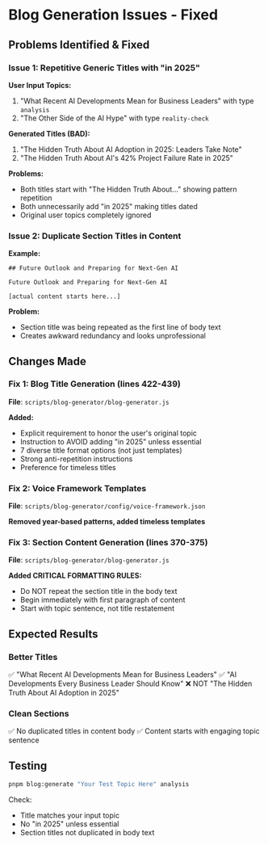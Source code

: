 # Blog Generation Issues - Fixed

## Problems Identified & Fixed

### Issue 1: Repetitive Generic Titles with "in 2025"

**User Input Topics:**
1. "What Recent AI Developments Mean for Business Leaders" with type `analysis`
2. "The Other Side of the AI Hype" with type `reality-check`

**Generated Titles (BAD):**
1. "The Hidden Truth About AI Adoption in 2025: Leaders Take Note"
2. "The Hidden Truth About AI's 42% Project Failure Rate in 2025"

**Problems:**
- Both titles start with "The Hidden Truth About..." showing pattern repetition
- Both unnecessarily add "in 2025" making titles dated
- Original user topics completely ignored

### Issue 2: Duplicate Section Titles in Content

**Example:**
```
## Future Outlook and Preparing for Next-Gen AI

Future Outlook and Preparing for Next-Gen AI

[actual content starts here...]
```

**Problem:**
- Section title was being repeated as the first line of body text
- Creates awkward redundancy and looks unprofessional

## Changes Made

### Fix 1: Blog Title Generation (lines 422-439)

**File**: `scripts/blog-generator/blog-generator.js`

**Added:**
- Explicit requirement to honor the user's original topic
- Instruction to AVOID adding "in 2025" unless essential
- 7 diverse title format options (not just templates)
- Strong anti-repetition instructions
- Preference for timeless titles

### Fix 2: Voice Framework Templates

**File**: `scripts/blog-generator/config/voice-framework.json`

**Removed year-based patterns, added timeless templates**

### Fix 3: Section Content Generation (lines 370-375)

**File**: `scripts/blog-generator/blog-generator.js`

**Added CRITICAL FORMATTING RULES:**
- Do NOT repeat the section title in the body text
- Begin immediately with first paragraph of content
- Start with topic sentence, not title restatement

## Expected Results

### Better Titles
✅ "What Recent AI Developments Mean for Business Leaders"
✅ "AI Developments Every Business Leader Should Know"
❌ NOT "The Hidden Truth About AI Adoption in 2025"

### Clean Sections
✅ No duplicated titles in content body
✅ Content starts with engaging topic sentence

## Testing

```bash
pnpm blog:generate "Your Test Topic Here" analysis
```

Check:
- Title matches your input topic
- No "in 2025" unless essential
- Section titles not duplicated in body text
